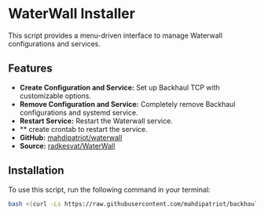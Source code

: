 # WaterWall Installer

This script provides a menu-driven interface to manage Waterwall configurations and services.

## Features
- **Create Configuration and Service:** Set up Backhaul TCP with customizable options.
- **Remove Configuration and Service:** Completely remove Backhaul configurations and systemd service.
- **Restart Service:** Restart the Waterwall service.
- ** create crontab to restart the service.
- **GitHub:** [mahdipatriot/waterwall](https://github.com/mahdipatriot/waterwall)
- **Source:** [radkesvat/WaterWall](https://github.com/Musixal/Backhaul)

## Installation

To use this script, run the following command in your terminal:

```bash
bash <(curl -Ls https://raw.githubusercontent.com/mahdipatriot/backhaul/main/backhaul.sh)

